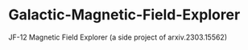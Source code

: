 # Galactic-Magnetic-Field-Explorer
JF-12 Magnetic Field Explorer (a side project of arxiv.2303.15562)
